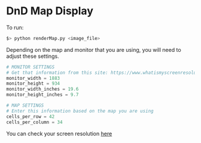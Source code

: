 # DnD Map Display

To run:
```bash
$> python renderMap.py <image_file>
```

Depending on the map and monitor that you are using, you will need to adjust these settings.

```python
# MONITOR SETTINGS
# Get that information from this site: https://www.whatismyscreenresolution.org/
monitor_width = 1883
monitor_height = 934
monitor_width_inches = 19.6
monitor_height_inches = 9.7

# MAP SETTINGS
# Enter this information based on the map you are using
cells_per_row = 42
cells_per_column = 34
```
You can check your screen resolution [here](https://www.whatismyscreenresolution.org/)
